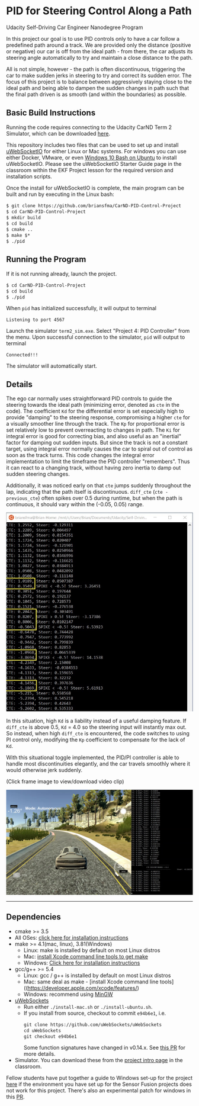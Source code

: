 # PID for Steering Control Along a Path
Udacity Self-Driving Car Engineer Nanodegree Program

In this project our goal is to use PID controls only to have a car follow a predefined path around a track. We are provided only the distance (positive or negative) our car is off from the ideal path - from there, the car adjusts its
steering angle automatically to try and maintain a close distance to the path.

All is not simple, however - the path is often discontinuous, triggering the car to make sudden jerks in steering to try and correct its sudden error. The focus of this project is to balance between aggressively staying close to the ideal path and being able to dampen the sudden changes in path such that the final path driven is as smooth (and within the boundaries) as possible.

[//]: # (Image References)
[image1]: data-errors.jpg "CTE Spikes"
[image2]: 2020-04-07_Frame.jpg "Runtime Example"

## Basic Build Instructions

Running the code requires connecting to the Udacity CarND Term 2 Simulator, which can be downloaded [here](https://github.com/udacity/self-driving-car-sim/releases).

This repository includes two files that can be used to set up and install [uWebSocketIO](https://github.com/uWebSockets/uWebSockets) for either Linux or Mac systems. For windows you can use either Docker, VMware, or even [Windows 10 Bash on Ubuntu](https://www.howtogeek.com/249966/how-to-install-and-use-the-linux-bash-shell-on-windows-10/) to install uWebSocketIO. Please see the uWebSocketIO Starter Guide page in the classroom within the EKF Project lesson for the required version and installation scripts.

Once the install for uWebSocketIO is complete, the main program can be built and run by executing in the Linux bash:

```
$ git clone https://github.com/briansfma/CarND-PID-Control-Project
$ cd CarND-PID-Control-Project
$ mkdir build
$ cd build
$ cmake ..
$ make $*
$ ./pid
```

## Running the Program

If it is not running already, launch the project.

```
$ cd CarND-PID-Control-Project
$ cd build
$ ./pid
```

When `pid` has initialized successfully, it will output to terminal

```
Listening to port 4567
```

Launch the simulator `term2_sim.exe`. Select "Project 4: PID Controller" from the menu. Upon successful connection to the simulator, `pid` will output to terminal

```
Connected!!!
```

The simulator will automatically start.

## Details

The ego car normally uses straightforward PID controls to guide the steering towards the ideal path (minimizing error, denoted as `cte` in the code). The coefficient `Kd` for the differential error is set especially high to provide "damping" to the steering response, compromising a higher `cte` for a visually smoother line through the track. The `Kp` for proportional error is set relatively low to prevent overreacting to changes in path. The `Ki` for integral error is good for correcting bias, and also useful as an "inertial" factor for damping out sudden inputs. But since the track is not a constant target, using integral error normally causes the car to spiral out of control as soon as the track turns. This code changes the integral error implementation to limit the timeframe the PID controller "remembers". Thus it can react to a changing track, without having zero inertia to damp out sudden steering changes.

Additionally, it was noticed early on that `cte` jumps suddenly throughout the lap, indicating that the path itself is discontinuous. `diff_cte` (`cte - previous_cte`) often spikes over 0.5 during runtime, but when the path is continuous, it should vary within the (-0.05, 0.05) range.

![alt text][image1]

In this situation, high `Kd` is a liability instead of a useful damping feature. If `diff_cte` is above 0.5, `Kd` = 4.0 so the steering input will instantly max out. So instead, when high `diff_cte` is encountered, the code switches to using PI control only, modifying the `Kp` coefficient to compensate for the lack of `Kd`.

With this situational toggle implemented, the PID/PI controller is able to handle most discontinuities elegantly, and the car travels smoothly where it would otherwise jerk suddenly.

(Click frame image to view/download video clip)

[![alt text][image2]](2020-04-07.mp4 "Runtime Example")

---

## Dependencies

* cmake >= 3.5
 * All OSes: [click here for installation instructions](https://cmake.org/install/)
* make >= 4.1(mac, linux), 3.81(Windows)
  * Linux: make is installed by default on most Linux distros
  * Mac: [install Xcode command line tools to get make](https://developer.apple.com/xcode/features/)
  * Windows: [Click here for installation instructions](http://gnuwin32.sourceforge.net/packages/make.htm)
* gcc/g++ >= 5.4
  * Linux: gcc / g++ is installed by default on most Linux distros
  * Mac: same deal as make - [install Xcode command line tools]((https://developer.apple.com/xcode/features/)
  * Windows: recommend using [MinGW](http://www.mingw.org/)
* [uWebSockets](https://github.com/uWebSockets/uWebSockets)
  * Run either `./install-mac.sh` or `./install-ubuntu.sh`.
  * If you install from source, checkout to commit `e94b6e1`, i.e.
    ```
    git clone https://github.com/uWebSockets/uWebSockets 
    cd uWebSockets
    git checkout e94b6e1
    ```
    Some function signatures have changed in v0.14.x. See [this PR](https://github.com/udacity/CarND-MPC-Project/pull/3) for more details.
* Simulator. You can download these from the [project intro page](https://github.com/udacity/self-driving-car-sim/releases) in the classroom.

Fellow students have put together a guide to Windows set-up for the project [here](https://s3-us-west-1.amazonaws.com/udacity-selfdrivingcar/files/Kidnapped_Vehicle_Windows_Setup.pdf) if the environment you have set up for the Sensor Fusion projects does not work for this project. There's also an experimental patch for windows in this [PR](https://github.com/udacity/CarND-PID-Control-Project/pull/3).



